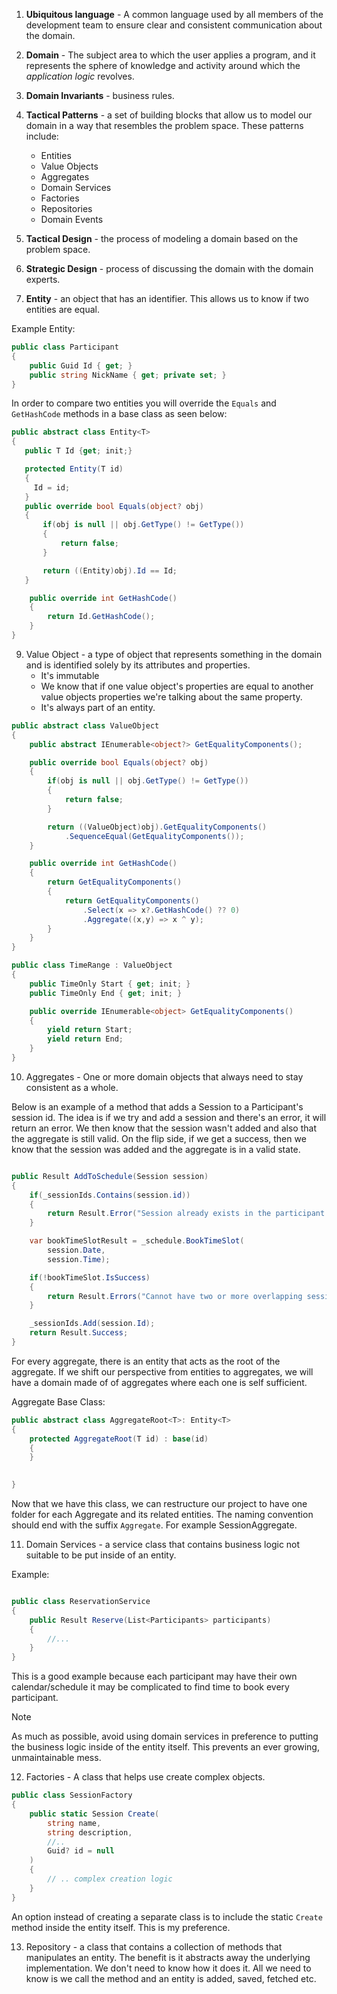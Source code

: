1. **Ubiquitous language** - A common language used by all members of the development team to ensure clear and consistent communication about the domain.

2. **Domain** - The subject area to which the user applies a program, and it represents the sphere of knowledge and activity around which the *application logic* revolves.

3. **Domain Invariants** - business rules.

4. **Tactical Patterns** - a set of building blocks that allow us to model our domain in a way that resembles the problem space. These patterns include:
	- Entities
	- Value Objects
	- Aggregates
	- Domain Services
	- Factories
	- Repositories
	- Domain Events

6. **Tactical Design** - the process of modeling a domain based on the problem space.

7. **Strategic Design** - process of discussing the domain with the domain experts.

8. **Entity** - an object that has an identifier. This allows us to know if two entities are equal.

Example Entity:
```csharp
public class Participant
{
	public Guid Id { get; }
	public string NickName { get; private set; }
}
```

In order to compare two entities you will override the `Equals` and `GetHashCode` methods in a base class as seen below:

```csharp
public abstract class Entity<T>
{
   public T Id {get; init;}

   protected Entity(T id)
   {
	 Id = id;
   }
   public override bool Equals(object? obj)
   {
	   if(obj is null || obj.GetType() != GetType())
	   {
		   return false;
	   }

	   return ((Entity)obj).Id == Id;
   }

	public override int GetHashCode()
	{
		return Id.GetHashCode();
	}
}
```

9. Value Object - a type of object that represents something in the domain and is identified solely by its attributes and properties.
	- It's immutable
	- We know that if one value object's properties are equal to another value objects properties we're talking about the same property.
	- It's always part of an entity.

```csharp
public abstract class ValueObject
{
	public abstract IEnumerable<object?> GetEqualityComponents();

	public override bool Equals(object? obj)
	{
		if(obj is null || obj.GetType() != GetType())
		{
			return false;
		}

		return ((ValueObject)obj).GetEqualityComponents()
			.SequenceEqual(GetEqualityComponents());
	}

	public override int GetHashCode()
	{
		return GetEqualityComponents()
		{
			return GetEqualityComponents()
				.Select(x => x?.GetHashCode() ?? 0)
				.Aggregate((x,y) => x ^ y);
		}
	}
}
```

```csharp
public class TimeRange : ValueObject
{
	public TimeOnly Start { get; init; }
	public TimeOnly End { get; init; }

	public override IEnumerable<object> GetEqualityComponents()
	{
		yield return Start;
		yield return End;
	}
}
```

10. Aggregates - One or more domain objects that always need to stay consistent as a whole.

Below is an example of a method that adds a Session to a Participant's session id. The idea is if we try and add a session and there's an error, it will return an error. We then know that the session wasn't added and also that the aggregate is still valid. On the flip side, if we get a success, then we know that the session was added and the aggregate is in a valid state.

```csharp

public Result AddToSchedule(Session session)
{
	if(_sessionIds.Contains(session.id))
	{
		return Result.Error("Session already exists in the participant's schedule");
	}

	var bookTimeSlotResult = _schedule.BookTimeSlot(
		session.Date,
		session.Time);

	if(!bookTimeSlot.IsSuccess)
	{
		return Result.Errors("Cannot have two or more overlapping sessions");
	}

	_sessionIds.Add(session.Id);
	return Result.Success;
}
```

For every aggregate, there is an entity that acts as the root of the aggregate. If we shift our perspective from entities to aggregates, we will have a domain made of of aggregates where each one is self sufficient.

Aggregate Base Class:

```csharp
public abstract class AggregateRoot<T>: Entity<T>
{
	protected AggregateRoot(T id) : base(id)
	{
	}

	
}
```

Now that we have this class, we can restructure our project to have one folder for each Aggregate and its related entities. The naming convention should end with the suffix `Aggregate`. For example SessionAggregate.

11. Domain Services - a service class that contains business logic not suitable to be put inside of an entity.

Example:

```csharp

public class ReservationService
{
	public Result Reserve(List<Participants> participants)
	{
		//...
	}
}
```

This is a good example because each participant may have their own calendar/schedule it may be complicated to find time to book every participant. 

> [!Note]
> As much as possible, avoid using domain services in preference to putting the business logic inside of the entity itself. This prevents an ever growing, unmaintainable mess.

12. Factories - A class that helps use create complex objects.

```csharp
public class SessionFactory
{
	public static Session Create(
		string name,
		string description,
		//..
		Guid? id = null
	)
	{
		// .. complex creation logic
	}
}
```

An option instead of creating a separate class is to include the static `Create` method inside the entity itself. This is my preference.

13. Repository - a class that contains a collection of methods that manipulates an entity. The benefit is it abstracts away the underlying implementation. We don't need to know how it does it. All we need to know is we call the method and an entity is added, saved, fetched etc.
